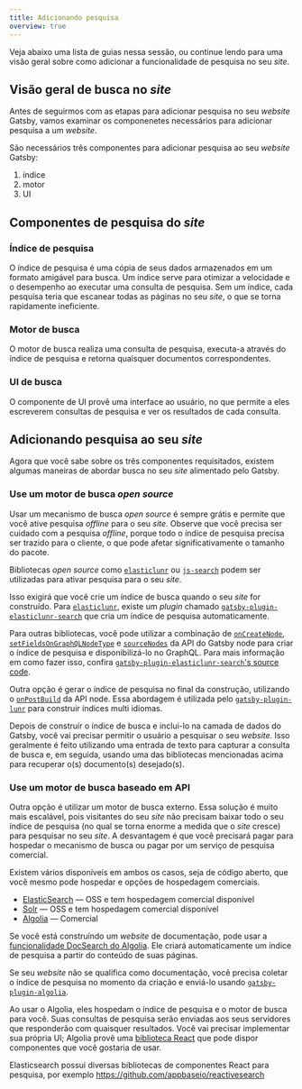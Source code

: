 ```yaml
---
title: Adicionando pesquisa
overview: true
---
```


Veja abaixo uma lista de guias nessa sessão, ou continue lendo para uma visão geral sobre como adicionar a funcionalidade de pesquisa no seu _site_.
<GuideList slug={props.slug} />

## Visão geral de busca no _site_

Antes de seguirmos com as etapas para adicionar pesquisa no seu _website_ Gatsby, vamos examinar os componenetes necessários para adicionar pesquisa a um _website_.

São necessários três componentes para adicionar pesquisa ao seu _website_ Gatsby:

1.  índice
2.  motor
3.  UI

## Componentes de pesquisa do _site_

### Índice de pesquisa

O índice de pesquisa é uma cópia de seus dados armazenados em um formato amigável para busca. Um índice serve para otimizar a velocidade e o desempenho ao executar uma consulta de pesquisa. Sem um índice, cada pesquisa teria que escanear todas as páginas no seu _site_, o que se torna rapidamente ineficiente.

### Motor de busca

O motor de busca realiza uma consulta de pesquisa, executa-a através do índice de pesquisa e retorna quaisquer documentos correspondentes.

### UI de busca

O componente de UI provê uma interface ao usuário, no que permite a eles escreverem consultas de pesquisa e ver os resultados de cada consulta.

## Adicionando pesquisa ao seu _site_

Agora que você sabe sobre os três componentes requisitados, existem algumas maneiras de abordar busca no seu _site_ alimentado pelo Gatsby.

### Use um motor de busca _open source_

Usar um mecanismo de busca _open source_ é sempre grátis e permite que você ative pesquisa _offline_ para o seu _site_. Observe que você precisa ser cuidado com a pesquisa _offline_, porque todo o índice de pesquisa precisa ser trazido para o cliente, o que pode afetar significativamente o tamanho do pacote.

Bibliotecas _open source_ como [`elasticlunr`](https://www.npmjs.com/package/elasticlunr) ou [`js-search`](https://github.com/bvaughn/js-search) podem ser utilizadas para ativar pesquisa para o seu _site_.

Isso exigirá que você crie um índice de busca quando o seu _site_ for construído. Para [`elasticlunr`](https://www.npmjs.com/package/elasticlunr), existe um _plugin_ chamado [`gatsby-plugin-elasticlunr-search`](https://github.com/gatsby-contrib/gatsby-plugin-elasticlunr-search) que cria um índice de pesquisa automaticamente.

Para outras bibliotecas, você pode utilizar a combinação de [`onCreateNode`](/docs/node-apis/#onCreateNode), [`setFieldsOnGraphQLNodeType`](/docs/node-apis/#setFieldsOnGraphQLNodeType) e [`sourceNodes`](/docs/node-apis/#sourceNodes)  da API do Gatsby node para criar o índice de pesquisa e disponibilizá-lo no GraphQL. Para mais informação em como fazer isso, confira [`gatsby-plugin-elasticlunr-search`'s source code](https://github.com/gatsby-contrib/gatsby-plugin-elasticlunr-search/blob/master/src/gatsby-node.js#L96-L131).

Outra opção é gerar o índice de pesquisa no final da construção, utilizando o [`onPostBuild`](/docs/node-apis/#onPostBuild) da API node. Essa abordagem é utilizada pelo [`gatsby-plugin-lunr`](https://github.com/humanseelabs/gatsby-plugin-lunr) para construir índices multi idiomas.

Depois de construír o índice de busca e inclui-lo na camada de dados do Gatsby, você vai precisar permitir o usuário a pesquisar o seu _website_. Isso geralmente é feito utilizando uma entrada de texto para capturar a consulta de busca e, em seguida, usando uma das bibliotecas mencionadas acima para recuperar o(s) documento(s) desejado(s).

### Use um motor de busca baseado em API

Outra opção é utilizar um motor de busca externo. Essa solução é muito mais escalável, pois visitantes do seu _site_ não precisam baixar todo o seu índice de pesquisa (no qual se torna enorme a medida que o _site_ cresce) para pesquisar no seu _site_. A desvantagem é que você precisará pagar para hospedar o mecanismo de busca ou pagar por um serviço de pesquisa comercial.

Existem vários disponíveis em ambos os casos, seja de código aberto, que você mesmo pode hospedar e opções de hospedagem comerciais.

- [ElasticSearch](https://www.elastic.co/products/elasticsearch) — OSS e tem hospedagem comercial disponível
- [Solr](http://lucene.apache.org/solr/) — OSS e tem hospedagem comercial disponível
- [Algolia](https://www.algolia.com/) — Comercial

Se você está construíndo um _website_ de documentação, pode usar a [funcionalidade DocSearch do Algolia](https://community.algolia.com/docsearch/). Ele criará automaticamente um índice de pesquisa a partir do conteúdo de suas páginas.

Se seu _website_ não se qualifica como documentação, você precisa coletar o índice de pesquisa no momento da criação e enviá-lo usando [`gatsby-plugin-algolia`](https://github.com/algolia/gatsby-plugin-algolia).

Ao usar o Algolia, eles hospedam o índice de pesquisa e o motor de busca para você. Suas consultas de pesquisa serão enviadas aos seus servidores que responderão com quaisquer resultados. Você vai precisar implementar sua própria UI; Algolia provê uma [biblioteca React](https://github.com/algolia/react-instantsearch) que pode dispor componentes que você gostaria de usar.

Elasticsearch possui diversas bibliotecas de componentes React para pesquisa, por exemplo https://github.com/appbaseio/reactivesearch